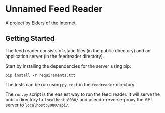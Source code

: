 # Unnamed Feed Reader

A project by Elders of the Internet.

## Getting Started

The feed reader consists of static files (in the public directory) and an
application server (in the feedreader directory).

Start by installing the dependencies for the server using pip:

`pip install -r requirements.txt`

The tests can be run using `py.test` in the `feedreader` directory.

The `run.py` script is the easiest way to run the feed reader. It will serve
the public directory to `localhost:8080/` and pseudo-reverse-proxy the API
server to `localhost:8080/api/`.

